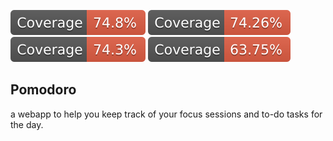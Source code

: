 ![Statement Coverage Status](./coverage/badge-statements.svg)
![Coverage Status](./coverage/badge-functions.svg)
![Coverage Status](./coverage/badge-lines.svg)
![Coverage Status](./coverage/badge-branches.svg)

## Pomodoro

a webapp to help you keep track of your focus sessions and to-do tasks for the day.
